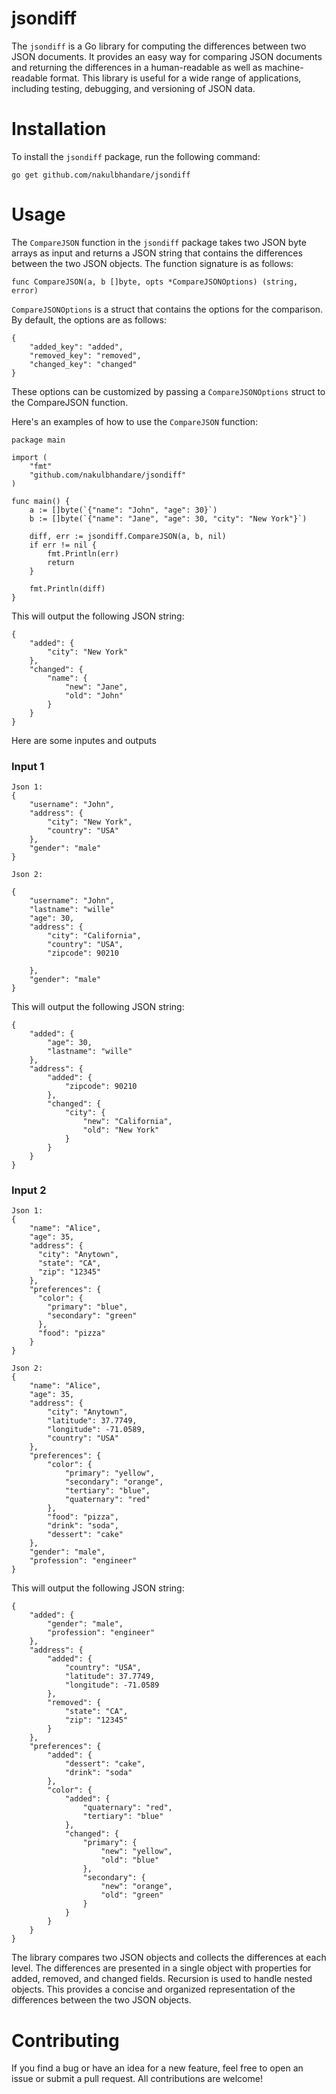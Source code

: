 # jsondiff

The `jsondiff` is a Go library for computing the differences between two JSON documents. It provides an easy way for comparing JSON documents and returning the differences in a human-readable as well as machine-readable format. This library is useful for a wide range of applications, including testing, debugging, and versioning of JSON data.


# Installation

To install the `jsondiff` package, run the following command:

`go get github.com/nakulbhandare/jsondiff`

# Usage

The `CompareJSON` function in the `jsondiff` package takes two JSON byte arrays as input and returns a JSON string that contains the differences between the two JSON objects. The function signature is as follows:

```
func CompareJSON(a, b []byte, opts *CompareJSONOptions) (string, error)
```

`CompareJSONOptions` is a struct that contains the options for the comparison. By default, the options are as follows:

```
{
    "added_key": "added",
    "removed_key": "removed",
    "changed_key": "changed"
}
```

These options can be customized by passing a `CompareJSONOptions` struct to the CompareJSON function.

Here's an examples of how to use the `CompareJSON` function:


```
package main

import (
    "fmt"
    "github.com/nakulbhandare/jsondiff"
)

func main() {
    a := []byte(`{"name": "John", "age": 30}`)
    b := []byte(`{"name": "Jane", "age": 30, "city": "New York"}`)

    diff, err := jsondiff.CompareJSON(a, b, nil)
    if err != nil {
        fmt.Println(err)
        return
    }

    fmt.Println(diff)
}
```

This will output the following JSON string:

```
{
	"added": {
		"city": "New York"
	},
	"changed": {
		"name": {
			"new": "Jane",
			"old": "John"
		}
	}
}
```

Here are some inputes and outputs

### Input 1

```
Json 1:
{
	"username": "John",
	"address": {
		"city": "New York",
		"country": "USA"
	},
	"gender": "male"
}

Json 2:

{
	"username": "John",
    "lastname": "wille"
	"age": 30,
	"address": {
		"city": "California",
		"country": "USA",
        "zipcode": 90210

	},
	"gender": "male"
}
```

This will output the following JSON string:

```
{
	"added": {
		"age": 30,
		"lastname": "wille"
	},
	"address": {
		"added": {
			"zipcode": 90210
		},
		"changed": {
			"city": {
				"new": "California",
				"old": "New York"
			}
		}
	}
}
```
### Input 2

```
Json 1:
{
	"name": "Alice",
	"age": 35,
	"address": {
	  "city": "Anytown",
	  "state": "CA",
	  "zip": "12345"
	},
	"preferences": {
	  "color": {
		"primary": "blue",
		"secondary": "green"
	  },
	  "food": "pizza"
	}
} 

Json 2:
{
	"name": "Alice",
	"age": 35,
	"address": {
		"city": "Anytown",
		"latitude": 37.7749,
		"longitude": -71.0589,
		"country": "USA"
	},
	"preferences": {
		"color": {
			"primary": "yellow",
			"secondary": "orange",
			"tertiary": "blue",
			"quaternary": "red"
		},
		"food": "pizza",
		"drink": "soda",
		"dessert": "cake"
	},
	"gender": "male",
	"profession": "engineer"
}
```

This will output the following JSON string:

```
{
	"added": {
		"gender": "male",
		"profession": "engineer"
	},
	"address": {
		"added": {
			"country": "USA",
			"latitude": 37.7749,
			"longitude": -71.0589
		},
		"removed": {
			"state": "CA",
			"zip": "12345"
		}
	},
	"preferences": {
		"added": {
			"dessert": "cake",
			"drink": "soda"
		},
		"color": {
			"added": {
				"quaternary": "red",
				"tertiary": "blue"
			},
			"changed": {
				"primary": {
					"new": "yellow",
					"old": "blue"
				},
				"secondary": {
					"new": "orange",
					"old": "green"
				}
			}
		}
	}
}
```
The library compares two JSON objects and collects the differences at each level. The differences are presented in a single object with properties for added, removed, and changed fields. Recursion is used to handle nested objects. This provides a concise and organized representation of the differences between the two JSON objects.

# Contributing

If you find a bug or have an idea for a new feature, feel free to open an issue or submit a pull request. All contributions are welcome!
